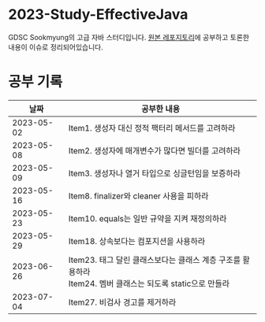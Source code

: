# 2023-Study-EffectiveJava
GDSC Sookmyung의 고급 자바 스터디입니다.
[원본 레포지토리](https://github.com/dsc-sookmyung/2023-01-Effective-Java-Study)에 공부하고 토론한 내용이 이슈로 정리되어있습니다.

# 공부 기록

| 날짜         | 공부한 내용                                   |
|------------|------------------------------------------|
| 2023-05-02 | Item1. 생성자 대신 정적 팩터리 메서드를 고려하라           |
| 2023-05-08 | Item2. 생성자에 매개변수가 많다면 빌더를 고려하라           |
| 2023-05-09 | Item3. 생성자나 열거 타입으로 싱글턴임을 보증하라           |
| 2023-05-16 | Item8. finalizer와 cleaner 사용을 피하라        |
| 2023-05-23 | Item10. equals는 일반 규약을 지켜 재정의하라          |
| 2023-05-29 | Item18. 상속보다는 컴포지션을 사용하라                 |
| 2023-06-26 | Item23. 태그 달린 클래스보다는 클래스 계층 구조를 활용하라<br>Item24. 멤버 클래스는 되도록 static으로 만들라 |
| 2023-07-04 | Item27. 비검사 경고를 제거하라 |